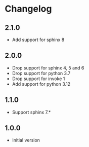 # Changelog

## 2.1.0

* Add support for sphinx 8

## 2.0.0

* Drop support for sphinx 4, 5 and 6
* Drop support for python 3.7
* Drop support for invoke 1
* Add support for python 3.12

## 1.1.0

* Support sphinx 7.*

## 1.0.0

* Initial version
